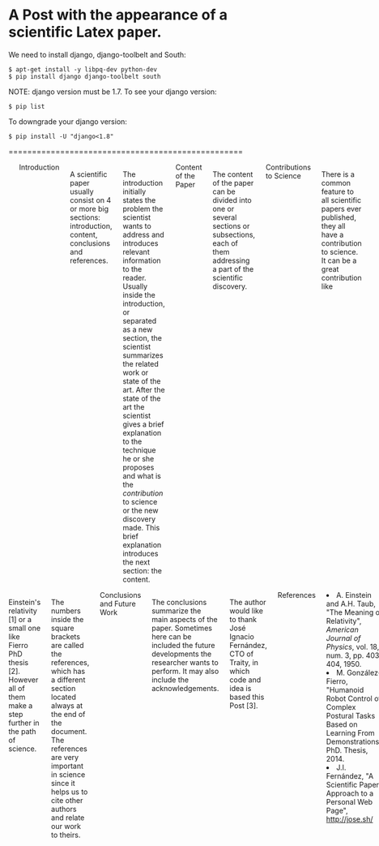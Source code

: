 A Post with the appearance of a scientific Latex paper.
==================

We need to install django, django-toolbelt and South:

	$ apt-get install -y libpq-dev python-dev
	$ pip install django django-toolbelt south

NOTE: django version must be 1.7. To see your django version:

	$ pip list
To downgrade your django version:
	
	$ pip install -U "django<1.8"



==================================================
        <div class="six columns content">
<div class="section" style="margin-top:0px"> Introduction</div>
<p class="no-indent">
A scientific paper usually consist on 4 or more big sections: introduction, content, conclusions and references.
</p>
<p>
The introduction initially states the problem the scientist wants to address and introduces relevant information to the reader. Usually inside the introduction, or separated as a new section, the scientist summarizes the related work or state of the art. After the state of the art the scientist gives a brief explanation to the technique he or she proposes and what is the <i>contribution</i> to science or the new discovery made. This brief explanation introduces the next section: the content.
</p>
<div class="section"> Content of the Paper</div>
<p>
The content of the paper can be divided into one or several sections or subsections, each of them addressing a part of the scientific discovery.
</p>
<div class="subsection"> Contributions to Science</div>
<p>
There is a common feature to all scientific papers ever published, they all have a contribution to science. It can be a great contribution like
</p>
</div>
<div class="six columns content">
<p class="no-indent">
Einstein's relativity [1] or a small one like Fierro PhD thesis [2]. However all of them make a step further in the path of science.
</p>
<p>
 The numbers inside the square brackets are called the references, which has a different section located always at the end of the document. The references are very important in science since it helps us to cite other authors and relate our work to theirs.
</p>
<div class="section"> Conclusions and Future Work</div>
<p>
The conclusions summarize the main aspects of the paper. Sometimes here can be included the future developments the researcher wants to perform. It may also include the acknowledgements.
</p>
<p>
The author would like to thank José Ignacio Fernández, CTO of Traity, in which code and idea is based this Post [3].
</p>
<div class="section">References</div>
<div class="references">
<li> A. Einstein and A.H. Taub, "The Meaning of Relativity", <i>American Journal of Physics</i>, vol. 18, num. 3, pp. 403-404, 1950.
</li>
<li> M. González-Fierro, "Humanoid Robot Control of Complex Postural Tasks Based on Learning From Demonstrations", PhD. Thesis, 2014.
</li>
<li> J.I. Fernández, "A Scientific Paper Approach to a Personal Web Page", <a href="http://jose.sh/">http://jose.sh/</a>
</li>
</div>
</div>
